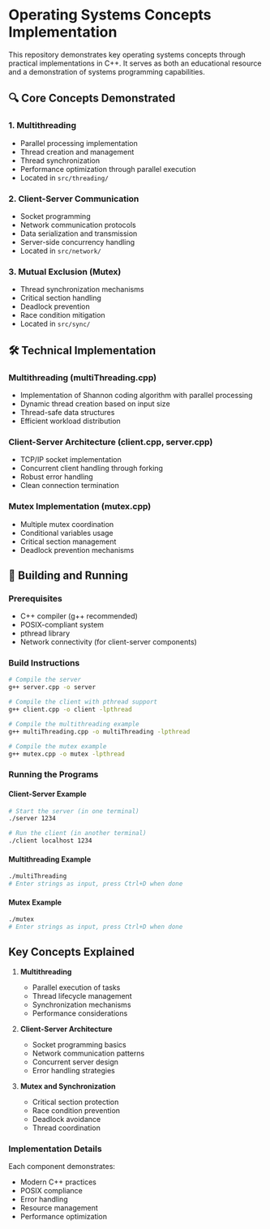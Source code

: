 # Operating Systems Concepts Implementation

This repository demonstrates key operating systems concepts through practical implementations in C++. It serves as both an educational resource and a demonstration of systems programming capabilities.

## 🔍 Core Concepts Demonstrated

### 1. Multithreading
- Parallel processing implementation
- Thread creation and management
- Thread synchronization
- Performance optimization through parallel execution
- Located in `src/threading/`

### 2. Client-Server Communication
- Socket programming
- Network communication protocols
- Data serialization and transmission
- Server-side concurrency handling
- Located in `src/network/`

### 3. Mutual Exclusion (Mutex)
- Thread synchronization mechanisms
- Critical section handling
- Deadlock prevention
- Race condition mitigation
- Located in `src/sync/`

## 🛠 Technical Implementation

### Multithreading (multiThreading.cpp)
- Implementation of Shannon coding algorithm with parallel processing
- Dynamic thread creation based on input size
- Thread-safe data structures
- Efficient workload distribution

### Client-Server Architecture (client.cpp, server.cpp)
- TCP/IP socket implementation
- Concurrent client handling through forking
- Robust error handling
- Clean connection termination

### Mutex Implementation (mutex.cpp)
- Multiple mutex coordination
- Conditional variables usage
- Critical section management
- Deadlock prevention mechanisms

## 🔧 Building and Running

### Prerequisites
- C++ compiler (g++ recommended)
- POSIX-compliant system
- pthread library
- Network connectivity (for client-server components)

### Build Instructions
```bash
# Compile the server
g++ server.cpp -o server

# Compile the client with pthread support
g++ client.cpp -o client -lpthread

# Compile the multithreading example
g++ multiThreading.cpp -o multiThreading -lpthread

# Compile the mutex example
g++ mutex.cpp -o mutex -lpthread
```

### Running the Programs

#### Client-Server Example
```bash
# Start the server (in one terminal)
./server 1234

# Run the client (in another terminal)
./client localhost 1234
```

#### Multithreading Example
```bash
./multiThreading
# Enter strings as input, press Ctrl+D when done
```

#### Mutex Example
```bash
./mutex
# Enter strings as input, press Ctrl+D when done
```

## Key Concepts Explained

1. **Multithreading**
   - Parallel execution of tasks
   - Thread lifecycle management
   - Synchronization mechanisms
   - Performance considerations

2. **Client-Server Architecture**
   - Socket programming basics
   - Network communication patterns
   - Concurrent server design
   - Error handling strategies

3. **Mutex and Synchronization**
   - Critical section protection
   - Race condition prevention
   - Deadlock avoidance
   - Thread coordination

### Implementation Details

Each component demonstrates:
- Modern C++ practices
- POSIX compliance
- Error handling
- Resource management
- Performance optimization